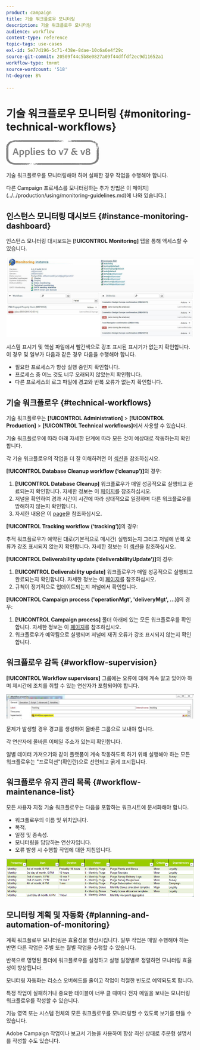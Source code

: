 ```yaml
---
product: campaign
title: 기술 워크플로우 모니터링
description: 기술 워크플로우 모니터링
audience: workflow
content-type: reference
topic-tags: use-cases
exl-id: 5e77d196-5c71-438e-8dae-10c6a6e4f29c
source-git-commit: 20509f44c5b8e0827a09f44dffdf2ec9d11652a1
workflow-type: tm+mt
source-wordcount: '518'
ht-degree: 8%

---
```


# 기술 워크플로우 모니터링 {#monitoring-technical-workflows}

![](../../assets/common.svg)

기술 워크플로우를 모니터링해야 하며 실패한 경우 작업을 수행해야 합니다.

다른 Campaign 프로세스를 모니터링하는 추가 방법은 이 페이지](../../production/using/monitoring-guidelines.md)에 나와 있습니다.[

## 인스턴스 모니터링 대시보드 {#instance-monitoring-dashboard}

인스턴스 모니터링 대시보드는 **[!UICONTROL Monitoring]** 탭을 통해 액세스할 수 있습니다.

![](assets/monitoring_technical_workflows1.png)

시스템 표시기 및 핵심 파일에서 빨간색으로 강조 표시된 표시기가 없는지 확인합니다. 이 경우 및 일부가 다음과 같은 경우 다음을 수행해야 합니다.

* 필요한 프로세스가 항상 실행 중인지 확인합니다.
* 프로세스 중 어느 것도 너무 오래되지 않았는지 확인합니다.
* 다른 프로세스의 로그 파일에 경고와 반복 오류가 없는지 확인합니다.

## 기술 워크플로우 {#technical-workflows}

기술 워크플로우는 **[!UICONTROL Administration]** > **[!UICONTROL Production]** > **[!UICONTROL Technical workflows]**&#x200B;에서 사용할 수 있습니다.

기술 워크플로우에 따라 아래 자세한 단계에 따라 모든 것이 예상대로 작동하는지 확인합니다.

각 기술 워크플로우의 작업을 더 잘 이해하려면 이 [섹션](about-technical-workflows.md)을 참조하십시오.

**[!UICONTROL Database Cleanup workflow (‘cleanup’)]**&#x200B;의 경우:

1. **[!UICONTROL Database Cleanup]** 워크플로우가 매일 성공적으로 실행되고 완료되는지 확인합니다. 자세한 정보는 이 [페이지](delivery.md)를 참조하십시오.
1. 저널을 확인하여 경과 시간이 시간에 따라 상대적으로 일정하며 다른 워크플로우를 방해하지 않는지 확인합니다.
1. 자세한 내용은 이 [page](../../production/using/database-cleanup-workflow.md)을 참조하십시오.

**[!UICONTROL Tracking workflow (‘tracking’)]**&#x200B;의 경우:

추적 워크플로우가 예약된 대로(기본적으로 매시간) 실행되는지 그리고 저널에 반복 오류가 강조 표시되지 않는지 확인합니다. 자세한 정보는 이 [섹션](delivery.md)을 참조하십시오.

**[!UICONTROL Deliverability update (‘deliverabilityUpdate’)]**&#x200B;의 경우:

1. **[!UICONTROL Deliverability update]** 워크플로우가 매일 성공적으로 실행되고 완료되는지 확인합니다. 자세한 정보는 이 [페이지](delivery.md)를 참조하십시오.
1. 규칙이 정기적으로 업데이트되는지 저널에서 확인합니다.

**[!UICONTROL Campaign process ('operationMgt', 'deliveryMgt', ...)]**&#x200B;의 경우:

1. **[!UICONTROL Campaign process]** 폴더 아래에 있는 모든 워크플로우를 확인합니다. 자세한 정보는 이 [페이지](about-technical-workflows.md)를 참조하십시오.
1. 워크플로우가 예약됨으로 실행되며 저널에 재귀 오류가 강조 표시되지 않는지 확인합니다.

## 워크플로우 감독 {#workflow-supervision}

**[!UICONTROL Workflow supervisors]** 그룹에는 오류에 대해 계속 알고 있어야 하며 제시간에 조치를 취할 수 있는 연산자가 포함되어야 합니다.

![](assets/monitoring_technical_workflows3.png)

문제가 발생할 경우 경고를 생성하여 올바른 그룹으로 보내야 합니다.

각 연산자에 올바른 이메일 주소가 있는지 확인합니다.

일별 데이터 가져오기와 같이 플랫폼이 계속 작동하도록 하기 위해 실행해야 하는 모든 워크플로우는 &quot;프로덕션&quot;(확인란)으로 선언되고 굵게 표시됩니다.

## 워크플로우 유지 관리 목록 {#workflow-maintenance-list}

모든 사용자 지정 기술 워크플로우는 다음을 포함하는 워크시트에 문서화해야 합니다.

* 워크플로우의 이름 및 위치입니다.
* 목적.
* 일정 및 종속성.
* 모니터링을 담당하는 연산자입니다.
* 오류 발생 시 수행할 작업에 대한 지침입니다.

![](assets/monitoring_technical_workflows4.png)

## 모니터링 계획 및 자동화 {#planning-and-automation-of-monitoring}

계획 워크플로우 모니터링은 효율성을 향상시킵니다. 일부 작업은 매일 수행해야 하는 반면 다른 작업은 주별 또는 월별 작업을 수행할 수 있습니다.

반복으로 명명된 폴더에 워크플로우를 설정하고 실행 일정별로 정렬하면 모니터링 효율성이 향상됩니다.

모니터링 자동화는 리소스 오버헤드를 줄이고 작업이 적절한 빈도로 예약되도록 합니다.

특정 작업이 실패하거나 중요한 테이블이 너무 클 때마다 전자 메일을 보내는 모니터링 워크플로우를 작성할 수 있습니다.

기능 영역 또는 시스템 전체의 모든 워크플로우를 모니터링할 수 있도록 보기를 만들 수 있습니다.

Adobe Campaign 작업이나 보고서 기능을 사용하여 항상 최신 상태로 주문형 설명서를 작성할 수도 있습니다.
